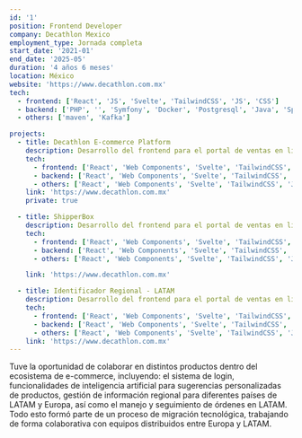 ```yaml
---
id: '1'
position: Frontend Developer
company: Decathlon Mexico
employment_type: Jornada completa
start_date: '2021-01'
end_date: '2025-05'
duration: '4 años 6 meses'
location: México
website: 'https://www.decathlon.com.mx'
tech:
  - frontend: ['React', 'JS', 'Svelte', 'TailwindCSS', 'JS', 'CSS']
  - backend: ['PHP', '', 'Symfony', 'Docker', 'Postgresql', 'Java', 'Sprint boot']
  - others: ['maven', 'Kafka']

projects:
  - title: Decathlon E-commerce Platform
    description: Desarrollo del frontend para el portal de ventas en línea, integrando componentes reusables con React y Web Components.
    tech:
      - frontend: ['React', 'Web Components', 'Svelte', 'TailwindCSS', 'JS', 'CSS']
      - backend: ['React', 'Web Components', 'Svelte', 'TailwindCSS', 'JS', 'CSS']
      - others: ['React', 'Web Components', 'Svelte', 'TailwindCSS', 'JS', 'CSS']
    link: 'https://www.decathlon.com.mx'
    private: true

  - title: ShipperBox
    description: Desarrollo del frontend para el portal de ventas en línea, integrando componentes reusables con React y Web Components.
    tech:
      - frontend: ['React', 'Web Components', 'Svelte', 'TailwindCSS', 'JS', 'CSS']
      - backend: ['React', 'Web Components', 'Svelte', 'TailwindCSS', 'JS', 'CSS']
      - others: ['React', 'Web Components', 'Svelte', 'TailwindCSS', 'JS', 'CSS']

    link: 'https://www.decathlon.com.mx'

  - title: Identificador Regional - LATAM
    description: Desarrollo del frontend para el portal de ventas en línea, integrando componentes reusables con React y Web Components.
    tech:
      - frontend: ['React', 'Web Components', 'Svelte', 'TailwindCSS', 'JS', 'CSS']
      - backend: ['React', 'Web Components', 'Svelte', 'TailwindCSS', 'JS', 'CSS']
      - others: ['React', 'Web Components', 'Svelte', 'TailwindCSS', 'JS', 'CSS']
    link: 'https://www.decathlon.com.mx'
---
```


Tuve la oportunidad de colaborar en distintos productos dentro del ecosistema de e-commerce, incluyendo: el sistema de login, funcionalidades de inteligencia artificial para sugerencias personalizadas de productos, gestión de información regional para diferentes países de LATAM y Europa, así como el manejo y seguimiento de órdenes en LATAM. Todo esto formó parte de un proceso de migración tecnológica, trabajando de forma colaborativa con equipos distribuidos entre Europa y LATAM.
